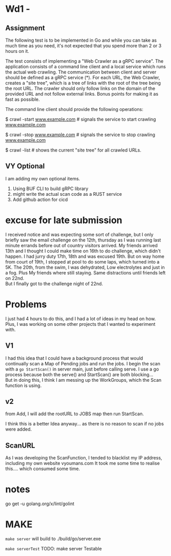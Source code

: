 # Wd1 -

## Assignment

The following test is to be implemented in Go and while you can take as much time as you need,
it's not expected that you spend more than 2 or 3 hours on it.

The test consists of implementing a "Web Crawler as a gRPC service".
The application consists of a command line client and a local service which runs the actual web crawling.
The communication between client and server should be defined as a gRPC service (*).
For each URL, the Web Crawler, creates a "site tree",
which is a tree of links with the root of the tree being the root URL.
The crawler should only follow links on the domain of the provided URL and not follow external links.
Bonus points for making it as fast as possible.



The command line client should provide the following operations:



$ crawl -start www.example.com  # signals the service to start crawling www.example.com

$ crawl -stop www.example.com  # signals the service to stop crawling www.example.com

$ crawl -list                                        # shows the current "site tree" for all crawled URLs.



## VY Optional

I am adding my own optional items.

1. Using BUF CLI to build gRPC library
2. might write the actual scan code as a RUST service
3. Add github action for cicd



# excuse for late submission
I received notice and was expecting some sort of challenge, but I only briefly saw the email challenge on the 12th, 
thursday as I was running last minute errands before out of country visitors arrived.  My friends arrived 13th and I 
thought I could make time on 16th to do challenge, which didn't happen.  I had jurry duty 17th, 18th and was excused 19th. 
But on way home from court of 19th, I stopped at pool to do some laps, which turned into a 5K.  The 20th, from the swim, I was dehydrated, 
Low electrolytes and just in a fog.  Plus My friends where still staying.  Same distractions until friends left on 22nd.  
But I finally got to the challenge night of 22nd.  

# Problems
I just had 4 hours to do this, and I had a lot of ideas in my head on how.  Plus, I was working on some other projects that
I wanted to experiment with.

## V1
I had this idea that I could have a background process that would continually scan a Map of Pending jobs and run the jobs.
I begin the scan with a ```go StartScan()``` in server main, just before calling serve.   I use a go process because both the
serve() and StartScan() are both blocking...  
But in doing this, I think I am messing up  the WorkGroups, which the Scan function is using.


## v2
from Add,
I will add the rootURL to JOBS map then run StartScan.

I think this is a better Idea anyway... as there is no reason to scan if no jobs were added.

## ScanURL
As I was developing the ScanFunction, I tended to blacklist my IP address, including my own website vyoumans.com
It took me some time to realise this....   which consumed some time.







# notes

go get -u golang.org/x/lint/golint


# MAKE

```make server```
will build to ./build/go/server.exe



```make serverTest```
TODO: make server Testable





